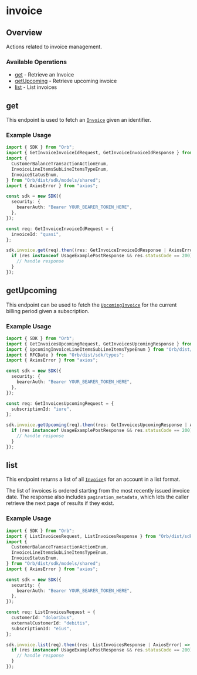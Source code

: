 # invoice

## Overview

Actions related to invoice management.

### Available Operations

* [get](#get) - Retrieve an Invoice
* [getUpcoming](#getupcoming) - Retrieve upcoming invoice
* [list](#list) - List invoices

## get

This endpoint is used to fetch an [`Invoice`](../reference/Orb-API.json/components/schemas/Invoice) given an identifier.

### Example Usage

```typescript
import { SDK } from "Orb";
import { GetInvoiceInvoiceIdRequest, GetInvoiceInvoiceIdResponse } from "Orb/dist/sdk/models/operations";
import {
  CustomerBalanceTransactionActionEnum,
  InvoiceLineItemsSubLineItemsTypeEnum,
  InvoiceStatusEnum,
} from "Orb/dist/sdk/models/shared";
import { AxiosError } from "axios";

const sdk = new SDK({
  security: {
    bearerAuth: "Bearer YOUR_BEARER_TOKEN_HERE",
  },
});

const req: GetInvoiceInvoiceIdRequest = {
  invoiceId: "quasi",
};

sdk.invoice.get(req).then((res: GetInvoiceInvoiceIdResponse | AxiosError) => {
  if (res instanceof UsageExamplePostResponse && res.statusCode == 200) {
    // handle response
  }
});
```

## getUpcoming

This endpoint can be used to fetch the [`UpcomingInvoice`](../reference/Orb-API.json/components/schemas/Upcoming%20Invoice) for the current billing period given a subscription.

### Example Usage

```typescript
import { SDK } from "Orb";
import { GetInvoicesUpcomingRequest, GetInvoicesUpcomingResponse } from "Orb/dist/sdk/models/operations";
import { UpcomingInvoiceLineItemsSubLineItemsTypeEnum } from "Orb/dist/sdk/models/shared";
import { RFCDate } from "Orb/dist/sdk/types";
import { AxiosError } from "axios";

const sdk = new SDK({
  security: {
    bearerAuth: "Bearer YOUR_BEARER_TOKEN_HERE",
  },
});

const req: GetInvoicesUpcomingRequest = {
  subscriptionId: "iure",
};

sdk.invoice.getUpcoming(req).then((res: GetInvoicesUpcomingResponse | AxiosError) => {
  if (res instanceof UsageExamplePostResponse && res.statusCode == 200) {
    // handle response
  }
});
```

## list

This endpoint returns a list of all [`Invoice`](../reference/Orb-API.json/components/schemas/Invoice)s for an account in a list format. 

The list of invoices is ordered starting from the most recently issued invoice date. The response also includes `pagination_metadata`, which lets the caller retrieve the next page of results if they exist.

### Example Usage

```typescript
import { SDK } from "Orb";
import { ListInvoicesRequest, ListInvoicesResponse } from "Orb/dist/sdk/models/operations";
import {
  CustomerBalanceTransactionActionEnum,
  InvoiceLineItemsSubLineItemsTypeEnum,
  InvoiceStatusEnum,
} from "Orb/dist/sdk/models/shared";
import { AxiosError } from "axios";

const sdk = new SDK({
  security: {
    bearerAuth: "Bearer YOUR_BEARER_TOKEN_HERE",
  },
});

const req: ListInvoicesRequest = {
  customerId: "doloribus",
  externalCustomerId: "debitis",
  subscriptionId: "eius",
};

sdk.invoice.list(req).then((res: ListInvoicesResponse | AxiosError) => {
  if (res instanceof UsageExamplePostResponse && res.statusCode == 200) {
    // handle response
  }
});
```
